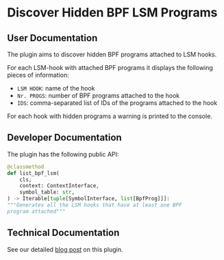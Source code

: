 # Discover Hidden BPF LSM Programs

## User Documentation

The plugin aims to discover hidden BPF programs attached to LSM hooks.

For each LSM-hook with attached BPF programs it displays the following pieces of information:

- `LSM HOOK`: name of the hook
- `Nr. PROGS`: number of BPF programs attached to the hook
- `IDS`: comma-separated list of IDs of the programs attached to the hook

For each hook with hidden programs a warning is printed to the console.

## Developer Documentation

The plugin has the following public API:
```python
@classmethod
def list_bpf_lsm(
    cls,
    context: ContextInterface,
    symbol_table: str,
) -> Iterable[tuple[SymbolInterface, list[BpfProg]]]:
"""Generates all the LSM hooks that have at least one BPF
program attached"""
```

## Technical Documentation

See our detailed [blog post](https://blog.eb9f.de/2023/04/24/lsm2bpf.html) on this plugin.
